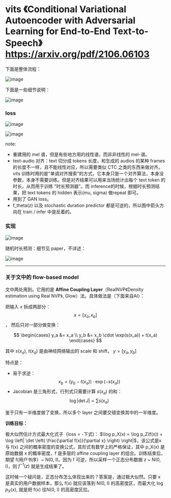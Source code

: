 # vits 《Conditional Variational Autoencoder with Adversarial Learning for End-to-End Text-to-Speech》 https://arxiv.org/pdf/2106.06103

下面是整体流程：

![image](https://github.com/user-attachments/assets/33c57b25-6448-4f9e-b9b6-a714f950eb51)

下面是一些细节说明：

![image](https://github.com/user-attachments/assets/66f5cef3-2806-4c4b-a1d6-86af68b0fe0d)

### loss

![image](https://github.com/user-attachments/assets/4ad17118-9daa-40d5-8c5a-26af2722753f)

![image](https://github.com/user-attachments/assets/53cc5f9d-379b-4891-9254-b3dca5494888)

note:
- 重建用的 mel 谱，但是有些地方用的线性谱，而非非线性的 mel-谱。
- text-audio 对齐：text 切分成 tokens 长度，和生成的 audios 的某种 frames 的长度不一样，且不能线性对应，所以需要类似 CTC 之类的东西来做对齐。vits 训练时用的是"单调对齐搜索"的方式，它本身只是一个对齐算法，本身没参数，本身不需要训练。但是对齐结果可以用来当场统计出每个 text token 的时长，从而用于训练 "时长预测器"。而 inference的时候，根据时长预测结果，把 text tokens 的 hidden 表示(mu, sigma) 做repeat 即可。
- 用到了 GAN loss。
- f_theta(z) 以及 stochastic duration predictor 都是可逆的，所以图中箭头方向在 train / infer 中是反着的。

### 实现

![image](https://github.com/user-attachments/assets/985b98db-b1b1-4e88-a055-360d15de2969)

随机时长预测：细节见 paper，不详述：

![image](https://github.com/user-attachments/assets/ded899d7-61c6-4340-af14-a6af04f9a3be)

----

### 关于文中的 flow-based model

文中两处用到。它用的是 **Affine Coupling Layer**（RealNVP《Density estimation using Real NVP》, Glow）法。具体做法是（下面来自AI）：

把输入 $x$ 拆成两部分： $$x = [x_a, x_b]$$ ， 然后只对一部分做变换：

$$
\begin{cases}
y_a &= x_a \\
y_b &= x_b \cdot \exp(s(x_a)) + t(x_a)
\end{cases}
$$

其中 $s(x_a)$, $t(x_a)$ 是由神经网络输出的 scale 和 shift， $y = [y_a, y_b]$

特点是：
- 易于求逆： $$x_b = (y_b - t(x_a)) \cdot \exp(-s(x_a))$$
- Jacobian 是三角形式，行列式只需要计算 $s(x_a)$ 的和： $$\log |\det J| = \sum s(x_a)$$

鉴于只有一半维度做了变换，所以多个 layer 之间要交错变换其中的一半维度。

**训练目标：**

极大似然估计方式最大化式子（loss = -下式)： $\log p_X(x) = \log p_Z(f(x)) + \log \left| \det \left( \frac{\partial f(x)}{\partial x} \right) \right|$，该公式是x 与 f(x) 之间的概率密度的变换公式，其形式有数学上的严格保证，其中 p_X(x) 是原始数据 x 的概率密度，f 是多层的 affine coupling layer 的组合。训练结束后，期望 f(用户书序）~ N(0, I)。因为 f 可逆，所以采样一个正态分布数据 z ~ N(0, I)，则 $f^{-1}(z)$ 就是生成结果了。

这时候一个疑问是，正态分布怎么体现出来的？答案是，通过极大似然。只要 x 是真实的用户数据样本，那么 f(x) 就应该落到 N(0, I) 的高密度区，而最大化 $\log p_X(x)$, 就是把 f(x) 往N(0, I) 的高密度区拉。
